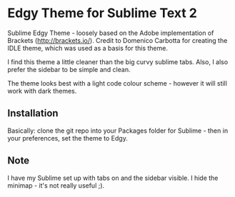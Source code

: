 Edgy Theme for Sublime Text 2
=============================
Sublime Edgy Theme - loosely based on the Adobe implementation of Brackets (http://brackets.io/).
Credit to Domenico Carbotta for creating the IDLE theme, which was used as a basis for this theme.

I find this theme a little cleaner than the big curvy sublime tabs. Also, I also prefer the sidebar to be simple and clean.

The theme looks best with a light code colour scheme - however it will still work with dark themes.

Installation
------------
Basically: clone the git repo into your Packages folder for Sublime - then in your preferences, set the theme to Edgy.

Note 
-----
I have my Sublime set up with tabs on and the sidebar visible. I hide the minimap - it's not really useful ;).